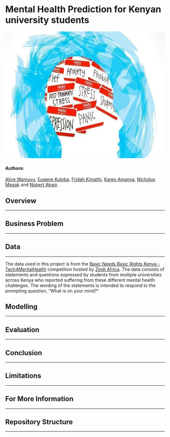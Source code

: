 # **Mental Health Prediction for Kenyan university students**

<img src="Images\mentalhealth.jpg" alt="Mental Health image" width="750" height="400">

#### **Authors**: 
[Alice Wamuyu](alice.wamuyu@student.moringaschool.com),
[Eugene Kuloba](eugene.kuloba@student.moringaschool.com),
[Fridah Kimathi](mailto:fridahnkirotekimathi@gmail.com),
[Karen Amanya](karen.amanya@student.moringaschool.com),
[Nicholus Magak](nicholus.magak@student.moringaschool.com) and
[Nobert Akwir](nobert.akwir@student.moringaschool.com).

## Overview
****

## Business Problem
***

## Data
***

The data used in this project is from the <a href="https://zindi.africa/competitions/basic-needs-basic-rights-kenya-tech4mentalhealth/data">  Basic Needs Basic Rights Kenya - Tech4MentalHealth</a> competition hosted by <a href="https://zindi.africa/"> Zindi Africa</a>. The data consists of statements and questions expressed by students from multiple universities across Kenya who reported suffering from these different mental health challenges. The wording of the statements is intended to respond to the prompting question, “What is on your mind?”

## Modelling
***

## Evaluation
***

## Conclusion
***

## Limitations
***

## For More Information
***


## Repository Structure
***